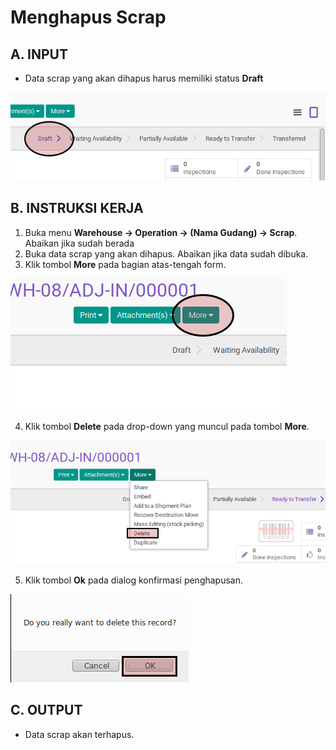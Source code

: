 # Menghapus Scrap

## A. INPUT

* Data scrap yang akan dihapus harus memiliki status **Draft**

![](../../img/scrap/status-draft.png)

## B. INSTRUKSI KERJA

1. Buka menu **Warehouse -> Operation -> (Nama Gudang) -> Scrap**. Abaikan jika sudah berada
2. Buka data scrap yang akan dihapus. Abaikan jika data sudah dibuka.
3. Klik tombol **More** pada bagian atas-tengah form.

![](../../img/scrap/tombol-more.png)

4. Klik tombol **Delete** pada drop-down yang muncul pada tombol **More**.

![](../../img/scrap/tombol-hapus-form.png)

5. Klik tombol **Ok** pada dialog konfirmasi penghapusan.

![](../../img/scrap/tombol-ok-hapus.png)

## C. OUTPUT

* Data scrap akan terhapus.

